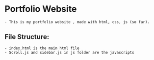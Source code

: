 # Portfolio Website 
    - This is my portfolio website , made with html, css, js (so far).

## File Structure: 
    - index.html is the main html file 
    - Scroll.js and sidebar.js in js folder are the javascripts

